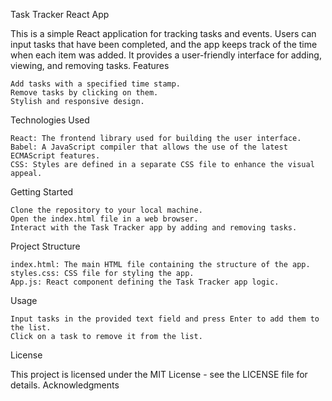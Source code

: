 Task Tracker React App

This is a simple React application for tracking tasks and events. Users can input tasks that have been completed, and the app keeps track of the time when each item was added. It provides a user-friendly interface for adding, viewing, and removing tasks.
Features

    Add tasks with a specified time stamp.
    Remove tasks by clicking on them.
    Stylish and responsive design.

Technologies Used

    React: The frontend library used for building the user interface.
    Babel: A JavaScript compiler that allows the use of the latest ECMAScript features.
    CSS: Styles are defined in a separate CSS file to enhance the visual appeal.

Getting Started

    Clone the repository to your local machine.
    Open the index.html file in a web browser.
    Interact with the Task Tracker app by adding and removing tasks.

Project Structure

    index.html: The main HTML file containing the structure of the app.
    styles.css: CSS file for styling the app.
    App.js: React component defining the Task Tracker app logic.
    
Usage

    Input tasks in the provided text field and press Enter to add them to the list.
    Click on a task to remove it from the list.

License

This project is licensed under the MIT License - see the LICENSE file for details.
Acknowledgments
